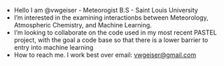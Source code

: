 - Hello I am @vwgeiser - Meteorogist B.S - Saint Louis University
- I’m interested in the examining interactionbs between Meteorology, Atmospheric Chemistry, and Machine Learning.
- I’m looking to collaborate on the code used in my most recent PASTEL project, with the goal a code base so that there is a lower barrier to entry into machine learning 
- How to reach me. I work best over email: vwgeiser@gmail.com
